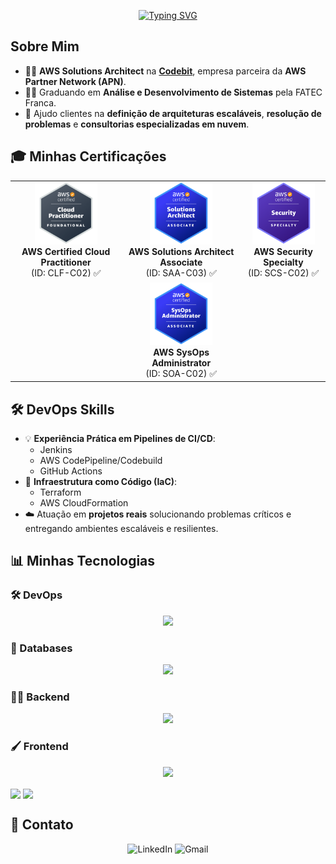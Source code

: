 <link rel="stylesheet" type='text/css' href="https://cdn.jsdelivr.net/gh/devicons/devicon@latest/devicon.min.css" />

<p align="center">
  <a href="https://git.io/typing-svg">
    <img src="https://readme-typing-svg.demolab.com?font=Fira+Code&weight=500&size=40&pause=1000&color=00a600&center=true&width=850&height=100&lines=Ol%C3%A1%2C+eu+sou+o+Jo%C3%A3o+Victor!;Obrigado+pela+visita!+%3A%29" alt="Typing SVG" />
  </a>
</p>

## Sobre Mim

- 👨‍💻 **AWS Solutions Architect** na **[Codebit](https://www.codebit.com.br/)**, empresa parceira da **AWS Partner Network (APN)**.
- 👨‍🎓 Graduando em **Análise e Desenvolvimento de Sistemas** pela FATEC Franca.
- 💬 Ajudo clientes na **definição de arquiteturas escaláveis**, **resolução de problemas** e **consultorias especializadas em nuvem**.

## 🎓 Minhas Certificações

<table align="center">
  <tr>
    <td align="center">
      <img src="./AWS-CLF.png" height="100px" /><br/>
      <strong>AWS Certified Cloud Practitioner</strong><br/>
      (ID: CLF-C02) ✅
    </td>
    <td align="center">
      <img src="./AWS-SAA.png" height="100px" /><br/>
      <strong>AWS Solutions Architect Associate</strong><br/>
      (ID: SAA-C03) ✅
    </td>
    <td align="center">
      <img src="./AWS-SCS.png" height="100px" /><br/>
      <strong>AWS Security Specialty</strong><br/>
      (ID: SCS-C02) ✅
    </td>
  </tr>
  <tr>
  <td align="center">
      <td align="center">
        <img src="./AWS-SOA.png" height="100px" /><br/>
        <strong>AWS SysOps Administrator</strong><br/>
        (ID: SOA-C02) ✅
    </td>    
  </td>
  </tr>
</table>



## 🛠️ DevOps Skills

- 💡 **Experiência Prática em Pipelines de CI/CD**:
  - Jenkins
  - AWS CodePipeline/Codebuild
  - GitHub Actions
- 📁 **Infraestrutura como Código (IaC)**:
  - Terraform
  - AWS CloudFormation
- ☁️ Atuação em **projetos reais** solucionando problemas críticos e entregando ambientes escaláveis e resilientes.

## 📊 Minhas Tecnologias

### 🛠️ DevOps
<p align="center">
  <img src="https://skillicons.dev/icons?i=aws,docker,kubernetes,terraform,jenkins,githubactions,bash,linux,nginx" />
</p>

### 💾 Databases
<p align="center">
  <img src="https://skillicons.dev/icons?i=mysql,postgresql,mongodb,sqlite" />
</p>

### 👨‍💻 Backend
<p align="center">
  <img src="https://skillicons.dev/icons?i=nodejs,typescript,python,java" />
</p>

### 🖌️ Frontend
<p align="center">
  <img src="https://skillicons.dev/icons?i=nextjs,react,html,css,javascript,tailwind,bootstrap"/>
</p>

<div align="center>
  <a href="https://github.com/anuraghazra/github-readme-stats">
    <img height=200 align="center" src="https://github-readme-stats.vercel.app/api?username=JoaoVictorCRP&theme=tokyonight" />
  </a>
  
  <a href="https://github.com/anuraghazra/convoychat">
    <img height=200 align="center" src="https://github-readme-stats.vercel.app/api/top-langs?username=JoaoVictorCRP&layout=donut&langs_count=5&size_weight=0.5&count_weight=0.5&exclude_repo=estrutura-de-dados-alexandre&hide=CMake,C%2B%2B,HTML,CSS&theme=tokyonight" />
  </a>
</div>

## 📢 Contato

<p align="center">
  <a href="https://www.linkedin.com/in/jo%C3%A3o-victor-carrijo-pereira-651074266/" style="text-decoration: none;">
    <img alt="LinkedIn" title="Se conecte comigo no linkedin" src="https://custom-icon-badges.demolab.com/badge/LinkedIn-blue?style=for-the-badge&logo=linkedin_icon-5&logoColor=white" style="height: 30px;"/></a>
  
  <a href="mailto:joaovictorxl120@gmail.com" style="text-decoration: none;">
    <img alt="Gmail" title="Me mande um e-mail" src="https://custom-icon-badges.demolab.com/badge/-Gmail-D14836?style=for-the-badge&logo=gmail&logoColor=white&labelColor=B23121" style="height: 30px;"/></a>
</p>
